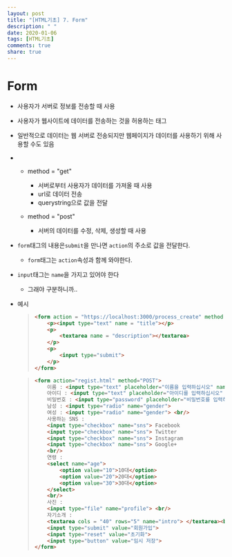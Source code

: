 ```yaml
---
layout: post
title: "[HTML기초] 7. Form"
description: " "
date: 2020-01-06
tags: [HTML기초]
comments: true
share: true
---
```


# Form



- 사용자가 서버로 정보를 전송할 때 사용

- 사용자가 웹사이트에 데이터를 전송하는 것을 허용하는 태그

- 일반적으로 데이터는 웹 서버로 전송되지만 웹페이지가 데이터를 사용하기 위해 사용할 수도 있음

- - method = "get"

    - 서버로부터 사용자가 데이터를 가져올 때 사용
    - url로 데이터 전송
    - querystring으로 값을 전달

  - method = "post"

    - 서버의 데이터를 수정, 삭제, 생성할 때 사용

- `form`태그의 내용은`submit`을 만나면 `action`의 주소로 값을 전달한다.

  - `form`태그는 `action`속성과 함께 와야한다.

- `input`태그는 `name`을 가지고 있어야 한다

  - 그래야 구분하니까..

- 예시

  > ```HTML
  > <form action = "https://localhost:3000/process_create" method = "post">
  >     <p><input type="text" name = "title"></p>
  >     <p>
  >         <textarea name = "description"></textarea>
  >     </p>
  >     <p>
  >         <input type="submit">
  >     </p>
  > </form>
  > ```

  > ```html
  > <form action="regist.html" method="POST">
  >     이름 : <input type="text" placeholder="이름을 입력하십시오" name="name"> <br/>
  >     아이디 : <input type="text" placeholder="아이디를 입력하십시오" name="id"> <br/>
  >     비밀번호 : <input type="password" placeholder="비밀번호를 입력하십시오"name="pwd"> <br/>
  >     남성 : <input type="radio" name="gender">
  >     여성 : <input type="radio" name="gender"> <br/>
  >     사용하는 SNS :
  >     <input type="checkbox" name="sns"> Facebook
  >     <input type="checkbox" name="sns"> Twitter
  >     <input type="checkbox" name="sns"> Instagram
  >     <input type="checkbox" name="sns"> Google+
  >     <br/>
  >     연령 : 
  >     <select name="age">
  >         <option value="10">10대</option>
  >         <option value="20">20대</option>
  >         <option value="30">30대</option>
  >     </select>
  >     <br/>
  >     사진 : 
  >     <input type="file" name="profile"> <br/>
  >     자기소개 : 
  >     <textarea cols = "40" rows="5" name="intro"> </textarea><br/>
  >     <input type="submit" value="회원가입">
  >     <input type="reset" value="초기화">
  >     <input type="button" value="임시 저장">
  > </form>
  > ```

